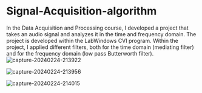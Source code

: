# Signal-Acquisition-algorithm
In the Data Acquisition and Processing course, I developed a project that takes an audio signal and analyzes it in the time and frequency domain. The project is developed within the LabWindows CVI program.
Within the project, I applied different filters, both for the time domain (mediating filter) and for the frequency domain (low pass Butterworth filter).
![capture-20240224-213922](https://github.com/lungu-stefania-paraschiva/Filtering-an-audio-signal-in-the-time-domain-and-the-frequency-domain/assets/102326882/2affd738-9ee3-49f5-a4b0-531ee15f8e89)

![capture-20240224-213956](https://github.com/lungu-stefania-paraschiva/Filtering-an-audio-signal-in-the-time-domain-and-the-frequency-domain/assets/102326882/a28bf683-371f-4836-b739-744bd6e846d6)

![capture-20240224-214015](https://github.com/lungu-stefania-paraschiva/Filtering-an-audio-signal-in-the-time-domain-and-the-frequency-domain/assets/102326882/97009372-3883-435e-a44f-8606b2c0172a)
